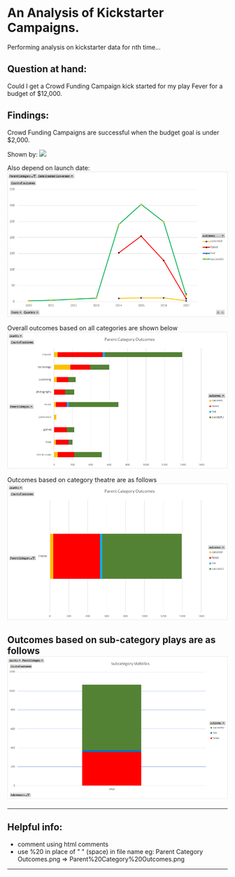 # An Analysis of Kickstarter Campaigns.
Performing analysis on kickstarter data for nth time...


## Question at hand:
Could I get a Crowd Funding Campaign kick started for my play Fever for a budget of $12,000.

## Findings:
Crowd Funding Campaigns are successful when the budget goal is under $2,000.

Shown by:
![](Box_andChart_plot.png)

Also depend on launch date:
![](Outcomes_Based_on_Launch_Date.png)

Overall outcomes based on all categories are shown below
![](Parent%20Category%20Outcomes.png)

Outcomes based on category theatre are as follows
![](Theatre_Statistics.png)

Outcomes based on sub-category plays are as follows
![](Plays_Statistics.png)
---

---
## Helpful info:
- comment using html comments <!----> <!-- ![](test_img.png) -->
- use %20 in place of " " (space) in file name eg: Parent Category Outcomes.png => Parent%20Category%20Outcomes.png
---
